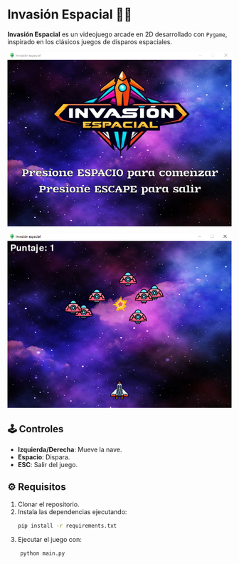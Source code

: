 # Invasión Espacial 🚀👾
**Invasión Espacial** es un videojuego arcade en 2D desarrollado con `Pygame`, inspirado en los clásicos juegos de disparos espaciales.

![](images/MenuJuegoScreen.png)

![](images/JuegoScreen.png)

## 🕹️ Controles
- **Izquierda/Derecha**: Mueve la nave.
- **Espacio**: Dispara.
- **ESC**: Salir del juego.

## ⚙️ Requisitos
1. Clonar el repositorio.
2. Instala las dependencias ejecutando:
   ```bash
   pip install -r requirements.txt
3. Ejecutar el juego con:
```bash
    python main.py
```